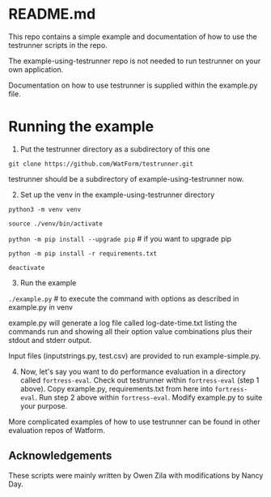 # README.md

This repo contains a simple example and documentation of how to use the testrunner scripts in the repo.

The example-using-testrunner repo is not needed to run testrunner on your own application.

Documentation on how to use testrunner is supplied within the example.py file.

# Running the example

1) Put the testrunner directory as a subdirectory of this one

`git clone https://github.com/WatForm/testrunner.git`

testrunner should be a subdirectory of example-using-testrunner now.

2) Set up the venv in the example-using-testrunner directory

`python3 -m venv venv`

`source ./venv/bin/activate`

`python -m pip install --upgrade pip`  # if you want to upgrade pip

`python -m pip install -r requirements.txt`

`deactivate`

3) Run the example

`./example.py`  # to execute the command with options as described in example.py in venv

example.py will generate a log file called log-date-time.txt listing the commands run and showing all their option value combinations plus their stdout and stderr output.

Input files (inputstrings.py, test.csv) are provided to run example-simple.py.

4) Now, let's say you want to do performance evaluation in a directory called `fortress-eval`.  Check out testrunner within `fortress-eval` (step 1 above).  Copy example.py, requirements.txt from here into `fortress-eval`.  Run step 2 above within `fortress-eval`. Modify example.py to suite your purpose.

More complicated examples of how to use testrunner can be found in other evaluation repos of Watform.
   
## Acknowledgements

These scripts were mainly written by Owen Zila with modifications by Nancy Day.
